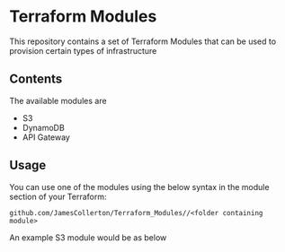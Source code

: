 # Terraform Modules

This repository contains a set of Terraform Modules that can be used to provision certain types of infrastructure

## Contents

The available modules are

- S3
- DynamoDB
- API Gateway

## Usage

You can use one of the modules using the below syntax in the module section of your Terraform:

```
github.com/JamesCollerton/Terraform_Modules//<folder containing module>
```

An example S3 module would be as below
